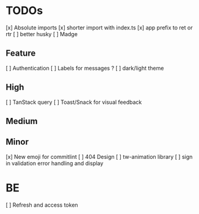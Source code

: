 # TODOs

[x] Absolute imports
[x] shorter import with index.ts
[x] app prefix to ret or rtr
[ ] better husky
[ ] Madge

## Feature

[ ] Authentication
[ ] Labels for messages ?
[ ] dark/light theme

## High

[ ] TanStack query
[ ] Toast/Snack for visual feedback

## Medium

## Minor

[x] New emoji for commitlint
[ ] 404 Design
[ ] tw-animation library
[ ] sign in validation error handling and display

# BE

[ ] Refresh and access token
